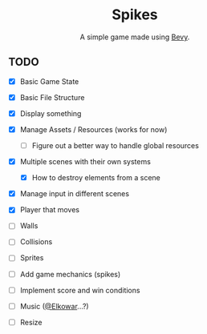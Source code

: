 <h1 align="center">Spikes</h1>
<p align="center">A simple game made using <a href="https://bevyengine.org">Bevy</a>.</p>

## TODO
- [x] Basic Game State
- [x] Basic File Structure
- [x] Display something
- [x] Manage Assets / Resources (works for now)
  - [ ] Figure out a better way to handle global resources
- [x] Multiple scenes with their own systems 
  - [x] How to destroy elements from a scene
- [x] Manage input in different scenes
- [x] Player that moves 
- [ ] Walls
- [ ] Collisions
- [ ] Sprites
- [ ] Add game mechanics (spikes)
- [ ] Implement score and win conditions
- [ ] Music ([@Elkowar](https://github.com/elkowar)...?) 
- [ ] Resize

